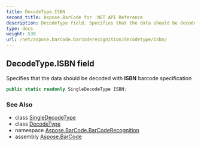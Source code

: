 ```yaml
---
title: DecodeType.ISBN
second_title: Aspose.BarCode for .NET API Reference
description: DecodeType field. Specifies that the data should be decoded with ISBN barcode specification
type: docs
weight: 530
url: /net/aspose.barcode.barcoderecognition/decodetype/isbn/
---
```

## DecodeType.ISBN field

Specifies that the data should be decoded with **ISBN** barcode specification

```csharp
public static readonly SingleDecodeType ISBN;
```

### See Also

* class [SingleDecodeType](../../singledecodetype/)
* class [DecodeType](../)
* namespace [Aspose.BarCode.BarCodeRecognition](../../../aspose.barcode.barcoderecognition/)
* assembly [Aspose.BarCode](../../../)


